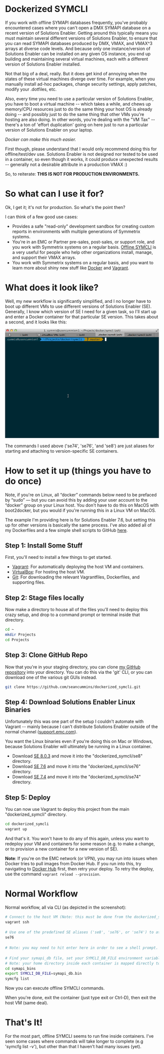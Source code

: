 # Dockerized SYMCLI

If you work with offline SYMAPI databases frequently, you've probably encountered cases where you can't open a DMX SYMAPI database on a recent version of Solutions Enabler. Getting around this typically means you must maintain several different versions of Solutions Enabler, to ensure that you can read SYMAPI databases produced by DMX, VMAX, and VMAX^3 arrays at diverse code levels. And because only one instance/version of Solutions Enabler can be installed on any given OS instance, you end up building and maintaining several virtual machines, each with a different version of Solutions Enabler installed.

Not that big of a deal, really. But it does get kind of annoying when the states of these virtual machines diverge over time. For example, when you manually install ad-hoc packages, change security settings, apply patches, modify your .dotfiles, etc.

Also, every time you need to use a particular version of Solutions Enabler, you have to boot a virtual machine -- which takes a while, and chews up memory/CPU resources just to do the same thing your host OS is already doing -- and possibly just to do the same thing that other VMs you're hosting are also doing. In other words, you're dealing with the "VM Tax" -- there's a ton of 'effort duplication' going on here just to run a particular version of Solutions Enabler on your laptop.

*Docker can make this much easier.*

First though, please understand that I would only recommend doing this for offline/test/dev use. Solutions Enabler is not designed nor tested to be used in a container, so even though it works, it could produce unexpected results -- generally not a desirable attribute in a production VMAX :)

So, to reiterate: **THIS IS NOT FOR PRODUCTION ENVIRONMENTS.**

# So what can I use it for?

Ok, I get it; it's not for production. So what's the point then?

I can think of a few good use cases:

* Provides a safe "read-only" development sandbox for creating custom reports in environments with multiple generations of Symmetrix systems.
* You're in an EMC or Partner pre-sales, post-sales, or support role, and you work with Symmetrix systems on a regular basis. [Offline SYMCLI](http://blog.scummins.com/?p=56) is a very useful for people who help other organizations install, manage, and support their VMAX arrays.
* You work with Symmetrix systems on a regular basis, and you want to learn more about shiny new stuff like [Docker](https://docker.com/) and [Vagrant](https://www.vagrantup.com).



# What does it look like?

Well, my new workflow is significantly simplified, and I no longer have to boot up different VMs to use different versions of Solutions Enabler (SE). Generally, I know which version of SE I need for a given task, so I'll start up and enter a Docker container for that particular SE version. This takes about a second, and it looks like this:

![](usage_screenshot.gif)

The commands I used above ('se74', 'se76', 'and 'se8') are just aliases for starting and attaching to version-specific SE containers.


# How to set it up (things you have to do once)

Note, if you're on Linux, all “docker” commands below need to be prefaced by “sudo” — but you can avoid this by adding your user account to the “docker” group on your Linux host. You don't have to do this on MacOS with boot2docker, but you would if you're running this in a Linux VM on MacOS.

The example I'm providing here is for Solutions Enabler 7.6, but setting this up for other versions is basically the same process. I've also added all of my Dockerfiles and a few simple shell scripts to GitHub [here](https://github.com/seancummins/dockerized_symcli).

## Step 1: Install Some Stuff
First, you'll need to install a few things to get started.

* [Vagrant](https://www.vagrantup.com/downloads.html): For automatically deploying the host VM and containers.
* [VirtualBox](https://www.virtualbox.org/wiki/Downloads): For hosting the host VM.
* [Git](http://git-scm.com/download/): For downloading the relevant Vagrantfiles, Dockerfiles, and supporting files.


## Step 2: Stage files locally

Now make a directory to house all of the files you'll need to deploy this crazy setup, and drop to a command prompt or terminal inside that directory.

~~~bash
cd ~
mkdir Projects
cd Projects
~~~

## Step 3: Clone GitHub Repo
Now that you're in your staging directory, you can clone [my GitHub repository](https://github.com/seancummins/dockerized_symcli.git) into your directory. You can do this via the 'git' CLI, or you can download one of the various git GUIs instead.

~~~bash
git clone https://github.com/seancummins/dockerized_symcli.git
~~~

## Step 4: Download Solutions Enabler Linux Binaries
Unfortunately this was one part of the setup I couldn't automate with Vagrant -- mainly because I can't distribute Solutions Enabler outside of the normal channel ([support.emc.com](http://support.emc.com)).

You want the Linux binaries even if you're doing this on Mac or Windows, because Solutions Enabler will ultimately be running in a Linux container.

* Download [SE 8.0.3](https://download.emc.com/downloads/DL58417_Solutions-Enabler-8.0.3-for-Linux-x64.tar.gz) and move it into the "dockerized_symcli/se8" directory.
* Download [SE 7.6](https://download.emc.com/downloads/DL53239_se7628-Linux-i386-ni.tar.gz.gz) and move it into the "dockerized_symcli/se76" directory.
* Download [SE 7.4](https://download.emc.com/downloads/DL39938_se7400-Linux-i386-ni.tar.gz.tar.gz) and move it into the "dockerized_symcli/se74" directory.

## Step 5: Deploy

You can now use Vagrant to deploy this project from the main "dockerized_symcli" directory.

~~~bash
cd dockerized_symcli
vagrant up
~~~


And that's it. You won't have to do any of this again, unless you want to redeploy your VM and containers for some reason (e.g. to make a change, or to provision a new container for a new version of SE).

**Note**: If you're on the EMC network (or VPN), you may run into issues when Docker tries to pull images from Docker Hub. If you run into this, try navigating to [Docker Hub](https://hub.docker.com) first, then retry your deploy. To retry the deploy, use the command `vagrant reload --provision`.

# Normal Workflow

Normal workflow, all via CLI (as depicted in the screenshot):

~~~bash
# Connect to the host VM (Note: this must be done from the dockerized_symcli directory)
vagrant ssh

# Use one of the predefined SE aliases ('se8', 'se76', or 'se74') to attach to an SE container
se76

# Note: you may need to hit enter here in order to see a shell prompt.

# Find your symapi_db file, set your SYMCLI_DB_FILE environment variable, and get working
# Note: your home directory inside each container is mapped directly to your laptop's home directory.
cd symapi_bins
export SYMCLI_DB_FILE=symapi_db.bin
symcfg list
~~~

Now you can execute offline SYMCLI commands.

When you're done, exit the container (just type exit or Ctrl-D), then exit the host VM (same deal).

# That's It!
For the most part, offline SYMCLI seems to run fine inside containers. I’ve seen some cases where commands will take longer to complete (e.g 'symcfg list -v'), but other than that I haven’t had many issues (yet).
